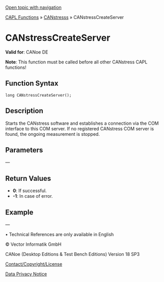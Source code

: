 [Open topic with navigation](../../../../../CANoeDEFamily.htm#Topics/CAPLFunctions/CANstress/Functions/CAPLfunctionCANstressCreateServer.md)

[CAPL Functions](../../CAPLfunctions.md) » [CANstresss](../CAPLfunctionsCANstressOverview.md) » CANstressCreateServer

# CANstressCreateServer

**Valid for**: CANoe DE

**Note**: This function must be called before all other CANstress CAPL functions!

## Function Syntax

```
long CANstressCreateServer();
```

## Description

Starts the CANstress software and establishes a connection via the COM interface to this COM server. If no registered CANstress COM server is found, the ongoing measurement is stopped.

## Parameters

—

## Return Values

- **0**: If successful.
- **-1**: In case of error.

## Example

—

•  Technical References are only available in English

© Vector Informatik GmbH

CANoe (Desktop Editions & Test Bench Editions) Version 18 SP3

[Contact/Copyright/License](../../../Shared/ContactCopyrightLicense.md)

[Data Privacy Notice](https://www.vector.com/int/en/company/get-info/privacy-policy/)
